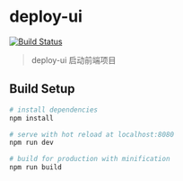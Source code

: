 # deploy-ui
[![Build Status](https://travis-ci.org/wise2ck8s/deploy-ui.svg?branch=master)](https://travis-ci.org/wise2ck8s/deploy-ui)

> deploy-ui 启动前端项目

## Build Setup

``` bash
# install dependencies
npm install

# serve with hot reload at localhost:8080
npm run dev

# build for production with minification
npm run build
```
